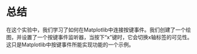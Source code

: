 # 总结

在这个实验中，我们学习了如何在Matplotlib中连接按键事件。我们创建了一个绘图，并设置了一个按键事件监听器，当按下“x”键时，它会切换x轴标签的可见性。这只是Matplotlib中按键事件所能实现功能的一个示例。
